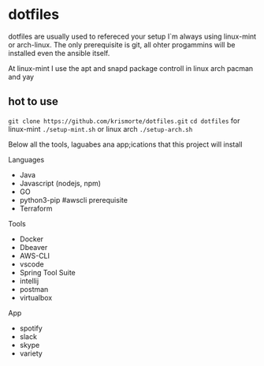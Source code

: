 # dotfiles

dotfiles are usually used to refereced your setup I`m always using linux-mint or arch-linux. The only prerequisite is git, all ohter progammins will be installed even the ansible itself.

At linux-mint I use the apt and snapd package controll in linux arch pacman and yay

## hot to use

`git clone https://github.com/krismorte/dotfiles.git`
`cd dotfiles`
for linux-mint
`./setup-mint.sh`
or linux arch
`./setup-arch.sh`


Below all the tools, laguabes ana app;ications that this project will install

Languages
- Java
- Javascript (nodejs, npm)
- GO
- python3-pip #awscli prerequisite
- Terraform

Tools
- Docker
- Dbeaver
- AWS-CLI
- vscode
- Spring Tool Suite
- intellij
- postman
- virtualbox

App
- spotify
- slack
- skype
- variety